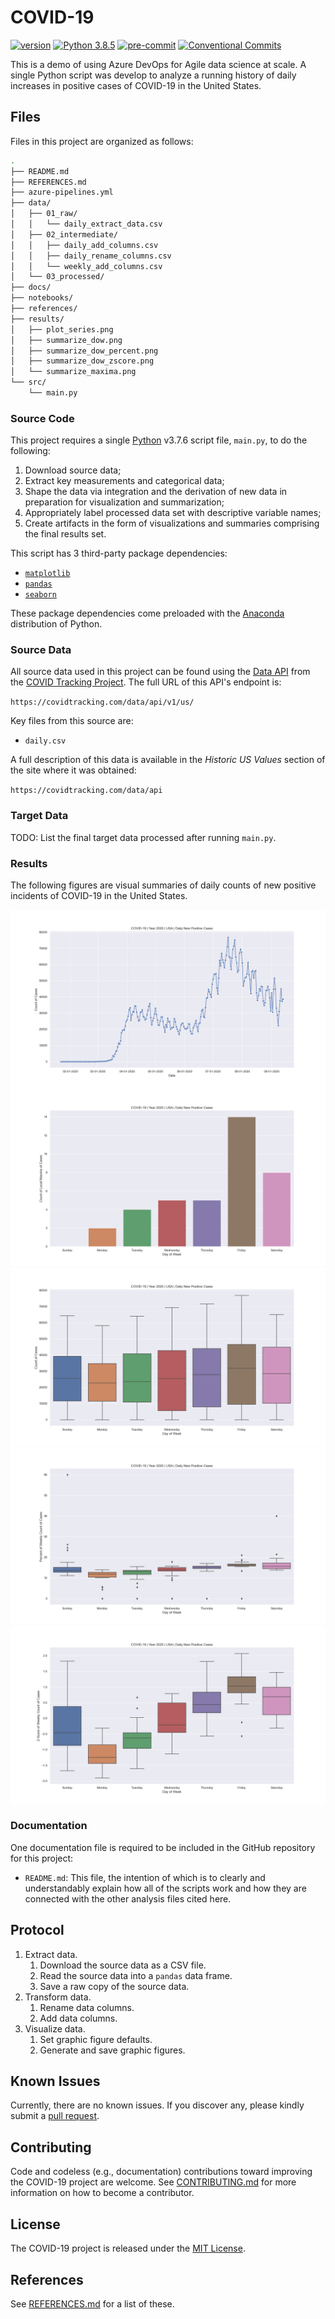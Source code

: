 # COVID-19

[![version](https://img.shields.io/badge/version-0.1.0-yellow.svg)](https://semver.org)
[![Python 3.8.5](https://img.shields.io/badge/python-3.8.5-blue.svg)](https://www.python.org/downloads/release/python-376/)
[![pre-commit](https://img.shields.io/badge/pre--commit-enabled-brightgreen?logo=pre-commit&logoColor=white)](https://github.com/pre-commit/pre-commit)
[![Conventional Commits](https://img.shields.io/badge/Conventional%20Commits-1.0.0-yellow.svg)](https://conventionalcommits.org)

This is a demo of using Azure DevOps for Agile data science at scale.  A single Python script was develop to analyze a running history of daily increases in positive cases of COVID-19 in the United States.

## Files

Files in this project are organized as follows:

```bash
.
├── README.md
├── REFERENCES.md
├── azure-pipelines.yml
├── data/
│   ├── 01_raw/
│   │   └── daily_extract_data.csv
│   ├── 02_intermediate/
│   │   ├── daily_add_columns.csv
│   │   ├── daily_rename_columns.csv
│   │   └── weekly_add_columns.csv
│   └── 03_processed/
├── docs/
├── notebooks/
├── references/
├── results/
│   ├── plot_series.png
│   ├── summarize_dow.png
│   ├── summarize_dow_percent.png
│   ├── summarize_dow_zscore.png
│   └── summarize_maxima.png
└── src/
    └── main.py
```

### Source Code

This project requires a single [Python](https://www.python.org) v3.7.6 script file, `main.py`, to do the following:

1. Download source data;
2. Extract key measurements and categorical data;
3. Shape the data via integration and the derivation of new data in preparation for visualization and summarization;
4. Appropriately label processed data set with descriptive variable names;
5. Create artifacts in the form of visualizations and summaries comprising the final results set.

This script has 3 third-party package dependencies:

* [`matplotlib`](https://matplotlib.org)
* [`pandas`](https://pandas.pydata.org)
* [`seaborn`](https://seaborn.pydata.org)

These package dependencies come preloaded with the [Anaconda](https://www.anaconda.com/products/individual) distribution of Python.

### Source Data

All source data used in this project can be found using the [Data API](https://covidtracking.com/data/api) from the [COVID Tracking Project](https://covidtracking.com/).  The full URL of this API's endpoint is:

`https://covidtracking.com/data/api/v1/us/`

Key files from this source are:

* `daily.csv`

A full description of this data is available in the *Historic US Values* section of the site where it was obtained:

`https://covidtracking.com/data/api`

### Target Data

TODO: List the final target data processed after running `main.py`.

### Results

The following figures are visual summaries of daily counts of new positive incidents of COVID-19 in the United States.

![Time series](results/plot_series.png)
![Local maxima](results/summarize_maxima.png)
![Day of week](results/summarize_dow.png)
![Day of week by percentage](results/summarize_dow_percent.png)
![Day of week by z-score](results/summarize_dow_zscore.png)

### Documentation

One documentation file is required to be included in the GitHub repository for this project:

* `README.md`: This file, the intention of which is to clearly and understandably explain how all of the scripts work and how they are connected with the other analysis files cited here.

## Protocol

1. Extract data.
    1. Download the source data as a CSV file.
    2. Read the source data into a `pandas` data frame.
    3. Save a raw copy of the source data.
2. Transform data.
    1. Rename data columns.
    2. Add data columns.
3. Visualize data.
    1. Set graphic figure defaults.
    2. Generate and save graphic figures.

## Known Issues

Currently, there are no known issues.  If you discover any, please kindly submit a [pull request](CONTRIBUTING.md).

## Contributing

Code and codeless (e.g., documentation) contributions toward improving the COVID-19 project are welcome. See [CONTRIBUTING.md](CONTRIBUTING.md) for more information on how to become a contributor.

## License

The COVID-19 project is released under the [MIT License](LICENSE).

## References

See [REFERENCES.md](REFERENCES.md) for a list of these.
